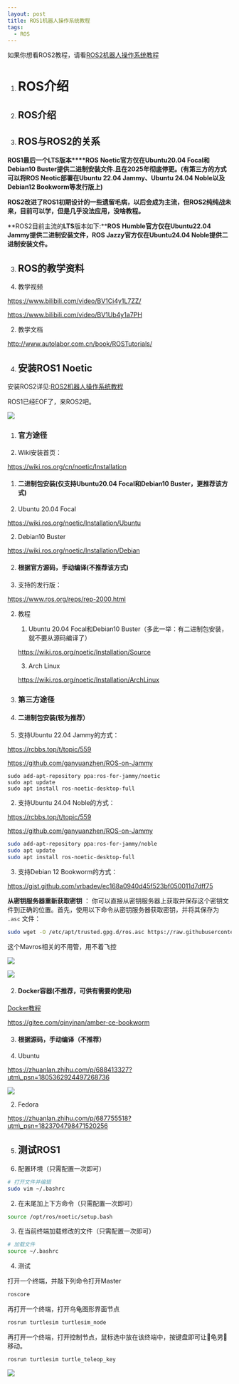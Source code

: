 ```yaml
---
layout: post
title: ROS1机器人操作系统教程
tags:
  - ROS
---
```


如果你想看ROS2教程，请看[ROS2机器人操作系统教程](https://sdutvincirobot.feishu.cn/wiki/FKEVwIsvKi1yBHkHWqTcn2ZKnNe)

1.  # ROS介绍
    

1.  ## ROS介绍
    

2.  ## ROS与ROS2的关系
    

**ROS1最后一个****LTS****版本****ROS** **Noetic官方仅在Ubuntu20.04 Focal和Debian10 Buster提供二进制安装文件.且在2025年彻底停更。(有第三方的方式可以将ROS Neotic部署在Ubuntu 22.04 Jammy、Ubuntu 24.04 Noble以及Debian12 Bookworm等发行版上)**

**ROS2改进了ROS1初期设计的一些遗留毛病，以后会成为主流，但ROS2纯纯战未来，目前可以学，但是几乎没法应用，没啥教程。**

**ROS2目前主流的****LTS****版本如下:****ROS** **Humble官方仅在Ubuntu22.04 Jammy提供二进制安装文件，ROS Jazzy官方仅在Ubuntu24.04 Noble提供二进制安装文件。**

3.  ## ROS的教学资料
    

1.  教学视频
    

https://www.bilibili.com/video/BV1Ci4y1L7ZZ/

https://www.bilibili.com/video/BV1Ub4y1a7PH

2.  教学文档
    

http://www.autolabor.com.cn/book/ROSTutorials/

4.  ## 安装ROS1 Noetic
    

安装ROS2详见:[ROS2机器人操作系统教程](https://sdutvincirobot.feishu.cn/wiki/FKEVwIsvKi1yBHkHWqTcn2ZKnNe)

ROS1已经EOF了，来ROS2吧。

![](https://sdutvincirobot.feishu.cn/space/api/box/stream/download/asynccode/?code=ZGQ0ZTc1Mzg0YmJmOGJmY2Q1MDAwYTI3MGZlNWUzYjhfaUZDSngyRWx5aElQdEwwRnc5TFJ1YTJXMzl5RWU0OXNfVG9rZW46S3AwV2JtOU9Ib0tLTWx4VVB2Z2NDcHRLbkdmXzE3NjA5NDg4NjY6MTc2MDk1MjQ2Nl9WNA)

1.  ### 官方途径
    

1.  Wiki安装首页：
    

https://wiki.ros.org/cn/noetic/Installation

1.  #### 二进制包安装(仅支持Ubuntu20.04 Focal和Debian10 Buster，**更推荐该方式**)
    

1.  Ubuntu 20.04 Focal
    

https://wiki.ros.org/noetic/Installation/Ubuntu

2.  Debian10 Buster
    

https://wiki.ros.org/noetic/Installation/Debian

  

2.  #### 根据官方源码，手动编译(不推荐该方式)
    

1.  支持的发行版：
    

https://www.ros.org/reps/rep-2000.html

2.  教程
    
    1.  Ubuntu 20.04 Focal和Debian10 Buster（多此一举：有二进制包安装，就不要从源码编译了）
        
    
    https://wiki.ros.org/noetic/Installation/Source
    
    3.  Arch Linux
        
    
    https://wiki.ros.org/noetic/Installation/ArchLinux
    

  

2.  ### 第三方途径
    

1.  #### 二进制包安装(**较为推荐**）
    

1.  支持Ubuntu 22.04 Jammy的方式：
    

https://rcbbs.top/t/topic/559

https://github.com/ganyuanzhen/ROS-on-Jammy

```
sudo add-apt-repository ppa:ros-for-jammy/noetic
sudo apt update
sudo apt install ros-noetic-desktop-full
```

2.  支持Ubuntu 24.04 Noble的方式：
    

https://rcbbs.top/t/topic/559

https://github.com/ganyuanzhen/ROS-on-Jammy

```bash
sudo add-apt-repository ppa:ros-for-jammy/noble
sudo apt update
sudo apt install ros-noetic-desktop-full
```

  

3.  支持Debian 12 Bookworm的方式：
    

https://gist.github.com/vrbadev/ec168a0940d45f523bf050011d7dff75

**从密钥服务器重新获取密钥** ： 你可以直接从密钥服务器上获取并保存这个密钥文件到正确的位置。首先，使用以下命令从密钥服务器获取密钥，并将其保存为 `.asc` 文件：

```bash
sudo wget -O /etc/apt/trusted.gpg.d/ros.asc https://raw.githubusercontent.com/ros/rosdistro/master/ros.asc
```

这个Mavros相关的不用管，用不着飞控

![](https://sdutvincirobot.feishu.cn/space/api/box/stream/download/asynccode/?code=ZDY2NjU5YTJkNTg3MDg4Mzg3ZmM4NmFlMmZiOGRmM2JfbWcxMVNaWVlQbDAxTjdETkxTTWJMenVPVXBJYTVCdXZfVG9rZW46QzFTeWJiU3BQb0MyZk14VUkyY2NLeHVmbk1iXzE3NjA5NDg4NjY6MTc2MDk1MjQ2Nl9WNA)

![](https://sdutvincirobot.feishu.cn/space/api/box/stream/download/asynccode/?code=MmE0MDZhZjFmZjc1ODk4Y2U5Zjg1Y2NlNmM3Y2U1YTJfVGdXSDNqZEtDOGthYW1yN2hiUUZBa2hBeHMxc0Z1RWFfVG9rZW46Q1EyR2JVYWdob0RRdm14V294VmNFM2dJbnNIXzE3NjA5NDg4NjY6MTc2MDk1MjQ2Nl9WNA)

  

  

  

2.  #### Docker容器(不推荐，可供有需要的使用)
    

[Docker教程](https://sdutvincirobot.feishu.cn/wiki/KRSMwKmTvivWRskSRszc2vfNnoc)

https://gitee.com/qinyinan/amber-ce-bookworm

3.  #### 根据源码，手动编译（不推荐）
    

1.  Ubuntu
    

https://zhuanlan.zhihu.com/p/688413327?utm\_psn=1805362924497268736

![](https://sdutvincirobot.feishu.cn/space/api/box/stream/download/asynccode/?code=OTZkOWM2N2EzMTI2OGY5MDYxNWU1ZDc3ZTA4M2VhYTNfUHBNTFkyR1BzNE5QZXllMHQyZ0tkdTRBNTBVUjBBN2tfVG9rZW46VFI5c2J3SkZtb2ZUc1p4TklkdGNtVVlTbmdoXzE3NjA5NDg4NjY6MTc2MDk1MjQ2Nl9WNA)

2.  Fedora
    

https://zhuanlan.zhihu.com/p/687755518?utm\_psn=1823704798471520256

  

5.  ## 测试ROS1
    

1.  配置环境（只需配置一次即可）
    

```bash
# 打开文件并编辑
sudo vim ~/.bashrc
```

2.  在末尾加上下方命令（只需配置一次即可）
    

```bash
source /opt/ros/noetic/setup.bash
```

3.  在当前终端加载修改的文件（只需配置一次即可）
    

```bash
# 加载文件
source ~/.bashrc
```

  

4.  测试
    

打开一个终端，并敲下列命令打开Master

```bash
roscore
```

再打开一个终端，打开乌龟图形界面节点

```bash
rosrun turtlesim turtlesim_node
```

再打开一个终端，打开控制节点，鼠标选中放在该终端中，按键盘即可让🐢龟男🐢移动。

```bash
rosrun turtlesim turtle_teleop_key
```

![](https://sdutvincirobot.feishu.cn/space/api/box/stream/download/asynccode/?code=NmJhNDA0MDQxZWQxMjEzZGU3NjBkYmZlODA3ZjM4MDBfZzRzanR5enVmNmVTMThLQ05zaGJUeWRURXkzZGRlQ2dfVG9rZW46UElpTWIzQm1Gb0lURWt4Vkg3U2NSRG1GblJmXzE3NjA5NDg4NjY6MTc2MDk1MjQ2Nl9WNA)